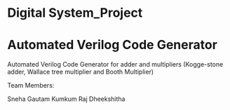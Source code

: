 # Digital System_Project
# Automated Verilog Code Generator
Automated Verilog Code Generator for adder and multipliers (Kogge-stone adder, Wallace tree multiplier and Booth Multiplier)

Team Members:

Sneha Gautam
Kumkum Raj
Dheekshitha
